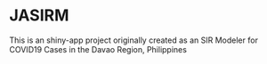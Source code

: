 # JASIRM
This is an shiny-app project originally created as an SIR Modeler for COVID19 Cases in the Davao Region, Philippines

